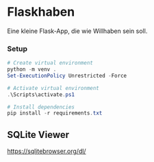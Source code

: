 # Flaskhaben
Eine kleine Flask-App, die wie Willhaben sein soll.

### Setup
```PowerShell
# Create virtual environment
python -m venv .
Set-ExecutionPolicy Unrestricted -Force

# Activate virtual environment
.\Scripts\activate.ps1

# Install dependencies
pip install -r requirements.txt
```

## SQLite Viewer
https://sqlitebrowser.org/dl/